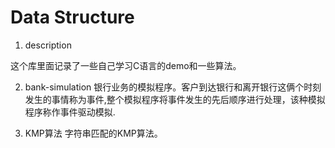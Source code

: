 # Data Structure

1. description

  这个库里面记录了一些自己学习C语言的demo和一些算法。

2. bank-simulation
  银行业务的模拟程序。客户到达银行和离开银行这俩个时刻发生的事情称为事件,整个模拟程序将事件发生的先后顺序进行处理，该种模拟程序称作事件驱动模拟.

3. KMP算法
  字符串匹配的KMP算法。
